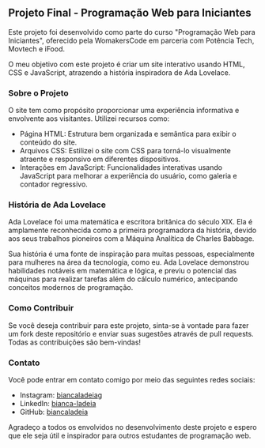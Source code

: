 ## Projeto Final - Programação Web para Iniciantes

Este projeto foi desenvolvido como parte do curso "Programação Web para Iniciantes", oferecido pela WomakersCode em parceria com Potência Tech, Movtech e iFood.

O meu objetivo com este projeto é criar um site interativo usando HTML, CSS e JavaScript, atrazendo a história inspiradora de Ada Lovelace.

### Sobre o Projeto

O site tem como propósito proporcionar uma experiência informativa e envolvente aos visitantes. Utilizei recursos como:

- Página HTML: Estrutura bem organizada e semântica para exibir o conteúdo do site.
- Arquivos CSS: Estilizei o site com CSS para torná-lo visualmente atraente e responsivo em diferentes dispositivos.
- Interações em JavaScript: Funcionalidades interativas usando JavaScript para melhorar a experiência do usuário, como galeria e contador regressivo.

### História de Ada Lovelace

Ada Lovelace foi uma matemática e escritora britânica do século XIX. Ela é amplamente reconhecida como a primeira programadora da história, devido aos seus trabalhos pioneiros com a Máquina Analítica de Charles Babbage.

Sua história é uma fonte de inspiração para muitas pessoas, especialmente para mulheres na área da tecnologia, como eu. Ada Lovelace demonstrou habilidades notáveis ​​em matemática e lógica, e previu o potencial das máquinas para realizar tarefas além do cálculo numérico, antecipando conceitos modernos de programação.

### Como Contribuir

Se você deseja contribuir para este projeto, sinta-se à vontade para fazer um fork deste repositório e enviar suas sugestões através de pull requests. Todas as contribuições são bem-vindas!

### Contato

Você pode entrar em contato comigo por meio das seguintes redes sociais:

- Instagram: [biancaladeiag](https://www.instagram.com/biancaladeiag/)
- LinkedIn: [bianca-ladeia](https://br.linkedin.com/in/bianca-ladeia-2a69bb1a0)
- GitHub: [biancaladeia](https://github.com/biancaladeia)

Agradeço a todos os envolvidos no desenvolvimento deste projeto e espero que ele seja útil e inspirador para outros estudantes de programação web.
